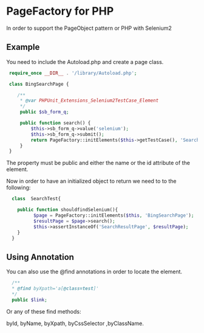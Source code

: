 PageFactory for PHP
========================================================

In order to support the PageObject pattern or PHP with Selenium2

Example
--------

You need to include the Autoload.php and create a page class.


``` php
 require_once __DIR__ . '/library/Autoload.php';

 class BingSearchPage {

    /**
     * @var PHPUnit_Extensions_Selenium2TestCase_Element
     */
     public $sb_form_q;

     public function search() {
         $this->sb_form_q->value('selenium');
         $this->sb_form_q->submit();
         return PageFactory::initElements($this->getTestCase(), 'SearchResultPage');
     }
 }
```
The property must be public and either the name or the id attribute of the element.

Now in order to have an initialized object to return we need to to the following:

``` php
  class  SearchTest{

    public function shouldfindSelenium(){
          $page = PageFactory::initElements($this, 'BingSearchPage');
          $resultPage = $page->search();
          $this->assertInstanceOf('SearchResultPage', $resultPage);
    }
  }
```

Using Annotation
--------

You can also use the @find annotations in order to locate the element.
``` php
  /**
  * @find byXpath='a[@class=test]'
  */
  public $link;
```

Or any of these find methods:

byId, byName, byXpath, byCssSelector ,byClassName.

